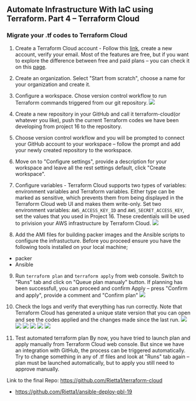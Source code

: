## Automate Infrastructure With IaC using Terraform. Part 4 – Terraform Cloud

### Migrate your .tf codes to Terraform Cloud

1. Create a Terraform Cloud account - Follow this [link](https://app.terraform.io/signup/account), create a new account, verify your email. Most of the features are free, but if you want to explore the difference between free and paid plans – you can check it on this [page](https://www.hashicorp.com/products/terraform/pricing).

2. Create an organization. Select "Start from scratch", choose a name for your organization and create it.

3. Configure a workspace. Chose version control workflow to run Terraform commands triggered from our git repository.
![](./img/ScreenShot_6_13_2022_9_01_35_AM.png)

4. Create a new repository in your GitHub and call it terraform-cloud(or whatever you like), push the current Terraform codes we have been developing from project 16 to the repository.

5. Choose version control workflow and you will be prompted to connect your GitHub account to your workspace – follow the prompt and add your newly created repository to the workspace.

6. Move on to "Configure settings", provide a description for your workspace and leave all the rest settings default, click "Create workspace".

7. Configure variables - Terraform Cloud supports two types of variables: environment variables and Terraform variables. Either type can be marked as sensitive, which prevents them from being displayed in the Terraform Cloud web UI and makes them write-only. Set two environment variables: `AWS_ACCESS_KEY_ID` and `AWS_SECRET_ACCESS_KEY`, set the values that you used in Project 16. These credentials will be used to privision your AWS infrastructure by Terraform Cloud.
![](./img/ScreenShot_6_13_2022_12_15_47_PM.png)

8. Add the AMI files for building packer images and the Ansible scripts to configure the infrastucture. Before you proceed ensure you have the following tools installed on your local machine;

* packer
* Ansible

9. Run `terraform plan` and `terraform apply` from web console. Switch to "Runs" tab and click on "Queue plan manualy" button. If planning has been successfull, you can proceed and confirm Apply – press "Confirm and apply", provide a comment and "Confirm plan"
![](./img/ScreenShot_6_14_2022_2_51_56_PM.png)

10. Check the logs and verify that everything has run correctly. Note that Terraform Cloud has generated a unique state version that you can open and see the codes applied and the changes made since the last run.
![](./img/ScreenShot_6_16_2022_3_37_58_PM.png)
![](./img/ScreenShot_6_16_2022_3_38_20_PM.png)
![](./img/ScreenShot_6_16_2022_3_38_33_PM.png)
![](./img/ScreenShot_6_16_2022_3_38_49_PM.png)
![](./img/ScreenShot_6_16_2022_3_37_41_PM.png)
![](./img/ScreenShot_6_16_2022_3_37_47_PM.png)

11. Test automated terraform plan
By now, you have tried to launch plan and apply manually from Terraform Cloud web console. But since we have an integration with GitHub, the process can be triggered automatically. Try to change something in any of .tf files and look at "Runs" tab again – plan must be launched automatically, but to apply you still need to approve manually.

Link to the final Repo: https://github.com/Rietta1/terraform-cloud

- https://github.com/Rietta1/ansible-deploy-pbl-19